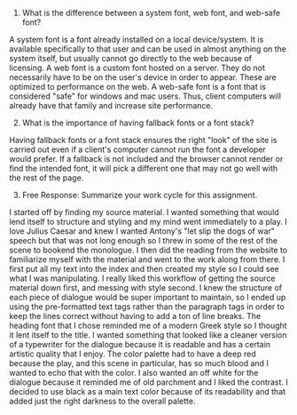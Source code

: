 1. What is the difference between a system font, web font, and web-safe font?

  A system font is a font already installed on a local device/system. It is available specifically to that user and can be used in almost anything on the system itself, but usually cannot go directly to the web because of licensing.
  A web font is a custom font hosted on a server. They do not necessarily have to be on the user's device in order to appear. These are optimized to performance on the web.
  A web-safe font is a font that is considered "safe" for windows and mac users. Thus, client computers will already have that family and increase site performance.

2. What is the importance of having fallback fonts or a font stack?

  Having fallback fonts or a font stack ensures the right "look" of the site is carried out even if a client's computer cannot run the font a developer would prefer. If a fallback is not included and the browser cannot render or find the intended font, it will pick a different one that may not go well with the rest of the page.

3. Free Response: Summarize your work cycle for this assignment.

  I started off by finding my source material. I wanted something that would lend itself to structure and styling and my mind went immediately to a play. I love Julius Caesar and knew I wanted Antony's "let slip the dogs of war" speech but that was not long enough so I threw in some of the rest of the scene to bookend the monologue. I then did the reading from the website to familiarize myself with the material and went to the work along from there. I first put all my text into the index and then created my style so I could see what I was manipulating. I really liked this workflow of getting the source material down first, and messing with style second. I knew the structure of each piece of dialogue would be super important to maintain, so I ended up using the pre-formatted text tags rather than the paragraph tags in order to keep the lines correct without having to add a ton of line breaks. The heading font that I chose reminded me of a modern Greek style so I thought it lent itself to the title. I wanted something that looked like a cleaner version of a typewriter for the dialogue because it is readable and has a certain artistic quality that I enjoy. The color palette had to have a deep red because the play, and this scene in particular, has so much blood and I wanted to echo that with the color. I also wanted an off white for the dialogue because it reminded me of old parchment and I liked the contrast. I decided to use black as a main text color because of its readability and that added just the right darkness to the overall palette. 
